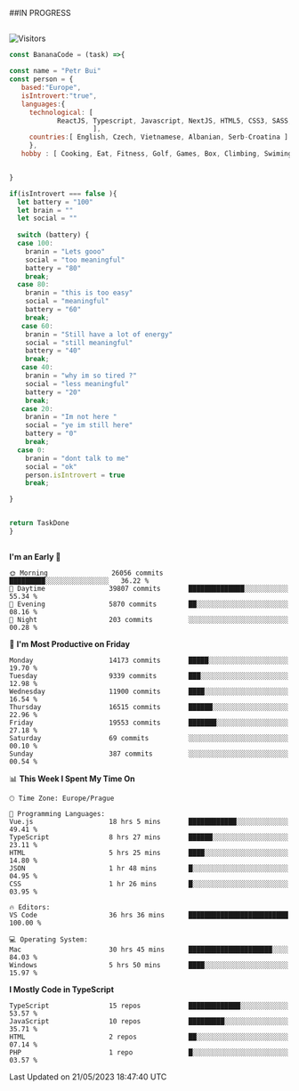 ##IN PROGRESS
##
![Visitors](https://komarev.com/ghpvc/?username=petrbui&style=for-the-badge&label=Visitors+👀)
```Javascript
const BananaCode = (task) =>{

const name = "Petr Bui"
const person = {
   based:"Europe",
   isIntrovert:"true",
   languages:{
     technological: [ 
            ReactJS, Typescript, Javascript, NextJS, HTML5, CSS3, SASS, Redux, Node, Storybook, Styled-Component
                     ],
     countries:[ English, Czech, Vietnamese, Albanian, Serb-Croatina ]
     },
   hobby : [ Cooking, Eat, Fitness, Golf, Games, Box, Climbing, Swiming],


}

if(isIntrovert === false ){
  let battery = "100"
  let brain = ""
  let social = ""
  
  switch (battery) {
  case 100:
    branin = "Lets gooo"
    social = "too meaningful"
    battery = "80"
    break;
  case 80:
    branin = "this is too easy"
    social = "meaningful"
    battery = "60"
    break;
   case 60:
    branin = "Still have a lot of energy"
    social = "still meaningful"
    battery = "40"
    break;
   case 40:
    branin = "why im so tired ?"
    social = "less meaningful"
    battery = "20"
    break;
   case 20:
    branin = "Im not here "
    social = "ye im still here"
    battery = "0"
    break;
  case 0:
    branin = "dont talk to me"
    social = "ok"
    person.isIntrovert = true
    break;

}


return TaskDone
}
```



##
<!--
[![My GitHub stats](https://github-readme-stats.vercel.app/api?username=petrbui&theme=github_dark)](https://github.com/anuraghazra/github-readme-stats)

[![My wakatime stats](https://github-readme-stats.vercel.app/api/wakatime?username=petrbui&theme=github_dark)](https://github.com/anuraghazra/github-readme-stats)
-->
<!--START_SECTION:waka-->
**I'm an Early 🐤** 

```text
🌞 Morning                26056 commits       █████████░░░░░░░░░░░░░░░░   36.22 % 
🌆 Daytime                39807 commits       ██████████████░░░░░░░░░░░   55.34 % 
🌃 Evening                5870 commits        ██░░░░░░░░░░░░░░░░░░░░░░░   08.16 % 
🌙 Night                  203 commits         ░░░░░░░░░░░░░░░░░░░░░░░░░   00.28 % 
```
📅 **I'm Most Productive on Friday** 

```text
Monday                   14173 commits       █████░░░░░░░░░░░░░░░░░░░░   19.70 % 
Tuesday                  9339 commits        ███░░░░░░░░░░░░░░░░░░░░░░   12.98 % 
Wednesday                11900 commits       ████░░░░░░░░░░░░░░░░░░░░░   16.54 % 
Thursday                 16515 commits       ██████░░░░░░░░░░░░░░░░░░░   22.96 % 
Friday                   19553 commits       ███████░░░░░░░░░░░░░░░░░░   27.18 % 
Saturday                 69 commits          ░░░░░░░░░░░░░░░░░░░░░░░░░   00.10 % 
Sunday                   387 commits         ░░░░░░░░░░░░░░░░░░░░░░░░░   00.54 % 
```


📊 **This Week I Spent My Time On** 

```text
🕑︎ Time Zone: Europe/Prague

💬 Programming Languages: 
Vue.js                   18 hrs 5 mins       ████████████░░░░░░░░░░░░░   49.41 % 
TypeScript               8 hrs 27 mins       ██████░░░░░░░░░░░░░░░░░░░   23.11 % 
HTML                     5 hrs 25 mins       ████░░░░░░░░░░░░░░░░░░░░░   14.80 % 
JSON                     1 hr 48 mins        █░░░░░░░░░░░░░░░░░░░░░░░░   04.95 % 
CSS                      1 hr 26 mins        █░░░░░░░░░░░░░░░░░░░░░░░░   03.95 % 

🔥 Editors: 
VS Code                  36 hrs 36 mins      █████████████████████████   100.00 % 

💻 Operating System: 
Mac                      30 hrs 45 mins      █████████████████████░░░░   84.03 % 
Windows                  5 hrs 50 mins       ████░░░░░░░░░░░░░░░░░░░░░   15.97 % 
```

**I Mostly Code in TypeScript** 

```text
TypeScript               15 repos            █████████████░░░░░░░░░░░░   53.57 % 
JavaScript               10 repos            █████████░░░░░░░░░░░░░░░░   35.71 % 
HTML                     2 repos             ██░░░░░░░░░░░░░░░░░░░░░░░   07.14 % 
PHP                      1 repo              █░░░░░░░░░░░░░░░░░░░░░░░░   03.57 % 
```




 Last Updated on 21/05/2023 18:47:40 UTC
<!--END_SECTION:waka-->
